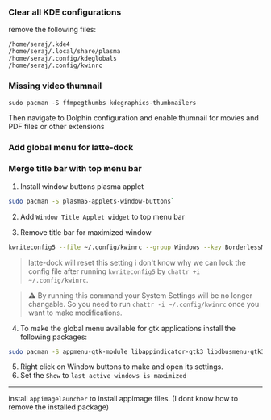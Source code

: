 ### Clear all KDE configurations

remove the following files:

```
/home/seraj/.kde4
/home/seraj/.local/share/plasma
/home/seraj/.config/kdeglobals
/home/seraj/.config/kwinrc
```
### Missing video thumnail

```
sudo pacman -S ffmpegthumbs kdegraphics-thumbnailers
```

Then navigate to Dolphin configuration and enable thumnail for movies and PDF files or other extensions


### Add global menu for latte-dock


### Merge title bar with top menu bar

1. Install window buttons plasma applet
  ```bash
  sudo pacman -S plasma5-applets-window-buttons`
  ```
2. Add `Window Title Applet widget` to top menu bar

3. Remove title bar for maximized window
  ```bash
  kwriteconfig5 --file ~/.config/kwinrc --group Windows --key BorderlessMaximizedWindows true && qdbus org.kde.KWin /KWin reconfigure
  ```
  > latte-dock will reset this setting i don't know why we can lock the config file after running `kwriteconfig5` by `chattr +i ~/.config/kwinrc`. 

> :warning: By running this command your System Settings will be no longer changable. So you need to run `chattr -i ~/.config/kwinrc` once you want to make modifications.
4. To make the global menu available for gtk applications install the following packages:

```bash
sudo pacman -S appmenu-gtk-module libappindicator-gtk3 libdbusmenu-gtk3
```

5. Right click on Window buttons to make and open its settings.
6. Set the `Show` to `last active windows is maximized`

---
install `appimagelauncher` to install appimage files. (I dont know how to remove the installed package)
